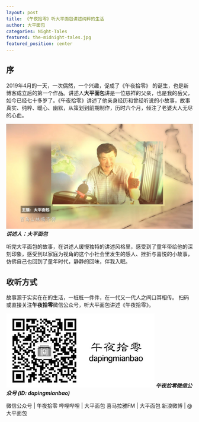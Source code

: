 ```yaml
---
layout: post
title: 《午夜拾零》听大平面包讲述纯粹的生活
author: 大平面包
categories: Night-Tales
featured: the-midnight-tales.jpg
featured_position: center
---
```


## 序
2019年4月的一天，一次偶然，一个兴趣，促成了《午夜拾零》 的诞生，也是新博客成立后的第一个作品。讲述人**大平面包**讲是一位慈祥的父亲，也是我的岳父，如今已经七十多岁了。《午夜拾零》讲述了他亲身经历和曾经听说的小故事，故事真实、纯粹、暖心、幽默，从策划到前期制作，历时六个月，倾注了老婆大人无尽的心血。

![午夜拾零节目截图](/assets/img/posts/midnight-tales/screenshot-night-tales.jpg)
***讲述人：大平面包***

听完大平面包的故事，在讲述人缓慢独特的讲述风格里，感受到了童年带给他的深刻印象，感受到以家庭为视角的这个小社会里发生的感人、挫折与喜悦的小故事，仿佛自己也回到了童年时代，静静的回味，伴我入眠。

## 收听方式

故事源于实实在在的生活，一桩桩一件件，在一代又一代人之间口耳相传。
扫码或直接关注**午夜拾零**微信公众号，听大平面包讲述《午夜拾零》。

![扫码关注午夜拾零](/assets/img/posts/midnight-tales/qr-wechat.jpg)
***午夜拾零微信公众号 (ID: dapingmianbao)***

微信公众号 | 午夜拾零
哔哩哔哩 | 大平面包
喜马拉雅FM | 大平面包
新浪微博 | @大平面包